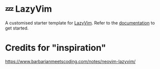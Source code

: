# 💤 LazyVim

A customised starter template for [LazyVim](https://github.com/LazyVim/LazyVim).
Refer to the [documentation](https://lazyvim.github.io/installation) to get started.

# Credits for "inspiration"

https://www.barbarianmeetscoding.com/notes/neovim-lazyvim/

